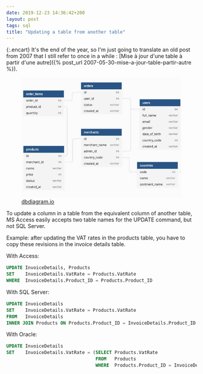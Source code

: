 ```yaml
---
date: 2019-12-23 14:36:42+200
layout: post
tags: sql
title: "Updating a table from another table"
---
```


{:.encart}
It's the end of the year, so I'm just going to translate an old post from 2007
that I still refer to once in a while : [Mise à jour d'une table à partir d'une
autre]({% post_url 2007-05-30-mise-a-jour-table-partir-autre %}).

<figure>
  <img src="/public/2019/sql-database.jpg" alt="sql-database" />
  <figcaption>
    <a href="https://dbdiagram.io/">dbdiagram.io</a>
  </figcaption>
</figure>

To update a column in a table from the equivalent column of another table, MS
Access easily accepts two table names for the UPDATE command, but not SQL
Server.

Example: after updating the VAT rates in the products table, you have to copy
these revisions in the invoice details table.

With Access:

```sql
UPDATE InvoiceDetails, Products
SET    InvoiceDetails.VatRate = Products.VatRate
WHERE  InvoiceDetails.Product_ID = Products.Product_ID
```

With SQL Server:

```sql
UPDATE InvoiceDetails
SET    InvoiceDetails.VatRate = Products.VatRate
FROM   InvoiceDetails
INNER JOIN Products ON Products.Product_ID = InvoiceDetails.Product_ID
```

With Oracle:

```sql
UPDATE InvoiceDetails
SET    InvoiceDetails.VatRate = (SELECT Products.VatRate
                                 FROM   Products
                                 WHERE  Products.Product_ID = InvoiceDetails.Product_ID)
```
